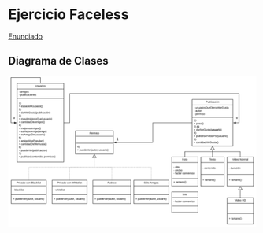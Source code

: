 # Ejercicio Faceless

[Enunciado](https://docs.google.com/document/d/1MaUsCwzYpggOCVGI6jlg_7KiUQ0WbZsWDO8OCQ1NYNc/edit?usp=sharing)

## Diagrama de Clases

<img src="./Faceless.svg">

